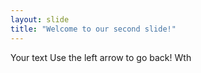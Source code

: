 ```yaml
---
layout: slide
title: "Welcome to our second slide!"
---
```

Your text
Use the left arrow to go back!
Wth
